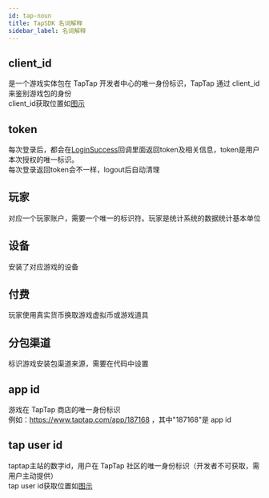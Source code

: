```yaml
---
id: tap-noun
title: TapSDK 名词解释
sidebar_label: 名词解释
---
```


## client_id
是一个游戏实体包在 TapTap 开发者中心的唯一身份标识，TapTap 通过 client_id 来鉴别游戏包的身份  
client_id获取位置如[图示](http://qnblog.ijemy.com/tap_clientid.png)  
## token
每次登录后，都会在[LoginSuccess](/sdk/tap-unity#8-注册回调)回调里面返回token及相关信息，token是用户本次授权的唯一标识。  
每次登录返回token会不一样，logout后自动清理

## 玩家
对应一个玩家账户，需要一个唯一的标识符。玩家是统计系统的数据统计基本单位
## 设备
安装了对应游戏的设备
## 付费
玩家使用真实货币换取游戏虚拟币或游戏道具
## 分包渠道
标识游戏安装包渠道来源，需要在代码中设置

## app id
游戏在 TapTap 商店的唯一身份标识  
例如：https://www.taptap.com/app/187168 ，其中"187168"是 app id

## tap user id
taptap主站的数字id，用户在 TapTap 社区的唯一身份标识（开发者不可获取，需用户主动提供）  
tap user id获取位置如[图示](http://qnblog.ijemy.com/tap_tapid.png)
